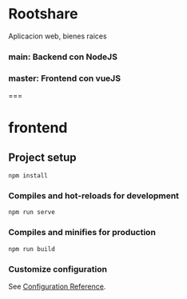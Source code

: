 # Rootshare
Aplicacion web, bienes raices

### main: Backend con NodeJS
### master: Frontend con vueJS
===
# frontend

## Project setup
```
npm install
```

### Compiles and hot-reloads for development
```
npm run serve
```

### Compiles and minifies for production
```
npm run build
```

### Customize configuration
See [Configuration Reference](https://cli.vuejs.org/config/).
